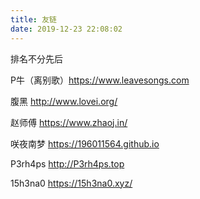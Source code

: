 ```yaml
---
title: 友链
date: 2019-12-23 22:08:02
---
```


排名不分先后

P牛（离别歌）https://www.leavesongs.com

腹黑  http://www.lovei.org/

赵师傅 https://www.zhaoj.in/

咲夜南梦 https://196011564.github.io

P3rh4ps http://P3rh4ps.top

15h3na0 https://15h3na0.xyz/
